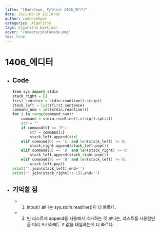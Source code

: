 ```yaml
---
title: "[BaekJoon, Python] 1406_에디터"
date: 2021-08-10 22:10:00
author: Leechanhyuk
categories: Algorithm
tags: Algorithm baekjoon
cover: "/assets/instacode.png"
toc: true
---
```


# 1406_에디터

  - ## Code

    ```python
    from sys import stdin
    stack_right = []
    first_sentence = stdin.readline().strip()
    stack_left = list(first_sentence)
    command_num = int(stdin.readline())
    for i in range(command_num):
        command = stdin.readline().strip().split()
        str = ""
        if command[0] == 'P':
            str = command[1]
            stack_left.append(str)
        elif command[0] == 'L' and len(stack_left) != 0:
            stack_right.append(stack_left.pop())
        elif command[0] == 'D' and len(stack_right) != 0:
            stack_left.append(stack_right.pop())
        elif command[0] == 'B' and len(stack_left) != 0:
            stack_left.pop()
    print(''.join(stack_left),end='')
    print(''.join(stack_right[::-1]),end='')
    ```

  - ## 기억할 점

    - 1. input() 보다는 sys.stdin.readline()이 더 빠르다.

    - 2. 빈 리스트에 append를 사용해서 추가하는 것 보다는, 리스트를 사용할만큼 미리 초기화해두고 값을 대입하는게 더 빠르다.